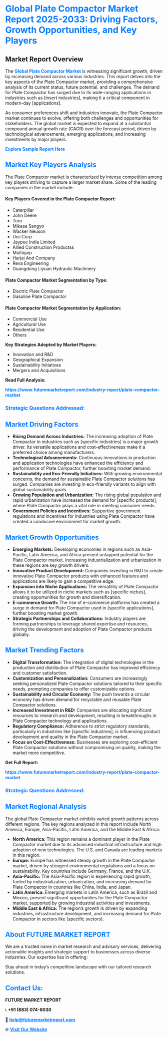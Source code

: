 <h1 style="color: #007BFF;">Global Plate Compactor Market Report 2025-2033: Driving Factors, Growth Opportunities, and Key Players</h1>

<section id="overview">
<h2>Market Report Overview</h2>
<p>The <a href="https://www.futuremarketreport.com/industry-report/plate-compactor-market" style="color: #007BFF; text-decoration: none;"><strong>Global Plate Compactor Market</strong></a> is witnessing significant growth, driven by increasing demand across various industries. This report delves into the key aspects of the Plate Compactor market, providing a comprehensive analysis of its current status, future potential, and challenges. The demand for Plate Compactor has surged due to its wide-ranging applications in industries such as [insert industries], making it a critical component in modern-day [applications].</p>
<p>As consumer preferences shift and industries innovate, the Plate Compactor market continues to evolve, offering both challenges and opportunities for stakeholders. The global market is expected to expand at a substantial compound annual growth rate (CAGR) over the forecast period, driven by technological advancements, emerging applications, and increasing investments by major players.</p>
</section>

<section id="overview">
<p><a href="https://www.futuremarketreport.com/request-sample/reportId=92279" style="color: #007BFF; text-decoration: none;"><strong>Explore Sample Report Here</strong></a></p>
</section>

<section id="key-players">
<h2 style="color: #007BFF;">Market Key Players Analysis</h2>
<p>The Plate Compactor market is characterized by intense competition among key players striving to capture a larger market share. Some of the leading companies in the market include:</p>
<h4>Key Players Covered in the Plate Compactor Report:</h4>
<ul><li>Caterpillar</li><li>John Deere</li><li>Toro</li><li>Mikasa Sangyo</li><li>Wacker Neuson</li><li>Uni-Corp</li><li>Jaypee India Limited</li><li>Allied Construction Productss</li><li>Multiquip</li><li>Harjai And Company</li><li>Reva Engineering</li><li>Guangdong Liyuan Hydraulic Machinery</li></ul>
<h4>Plate Compactor Market Segmentation by Type:</h4>
<ul><li>Electric Plate Compactor</li><li>Gasoline Plate Compactor</li></ul>

<h4>Plate Compactor Market Segmentation by Application:</h4>
<ul><li>Commercial Use</li><li>Agricultural Use</li><li>Residential Use</li><li>Others</li></ul>
<p><strong>Key Strategies Adopted by Market Players:</strong></p>
<ul>
<li>Innovation and R&D</li>
<li>Geographical Expansion</li>
<li>Sustainability Initiatives</li>
<li>Mergers and Acquisitions</li>
</ul>
</section>

<section>
<p><strong>Read Full Analysis: </strong></p><a href="https://www.futuremarketreport.com/industry-report/plate-compactor-market" style="color: #007BFF; text-decoration: none;"><strong>https://www.futuremarketreport.com/industry-report/plate-compactor-market</strong></a>
<h3 style="color: #007BFF;">Strategic Questions Addressed:</h3>
</section>

<section id="driving-factors">
<h2 style="color: #007BFF;">Market Driving Factors</h2>
<ul>
<li><strong>Rising Demand Across Industries:</strong> The increasing adoption of Plate Compactor in industries such as [specific industries] is a major growth driver. Its versatile applications and cost-effectiveness make it a preferred choice among manufacturers.</li>
<li><strong>Technological Advancements:</strong> Continuous innovations in production and application technologies have enhanced the efficiency and performance of Plate Compactor, further boosting market demand.</li>
<li><strong>Sustainability and Eco-Friendly Initiatives:</strong> With growing environmental concerns, the demand for sustainable Plate Compactor solutions has surged. Companies are investing in eco-friendly variants to align with global sustainability goals.</li>
<li><strong>Growing Population and Urbanization:</strong> The rising global population and rapid urbanization have increased the demand for [specific products], where Plate Compactor plays a vital role in meeting consumer needs.</li>
<li><strong>Government Policies and Incentives:</strong> Supportive government regulations and incentives for industries using Plate Compactor have created a conducive environment for market growth.</li>
</ul>
</section>

<section id="growth-opportunities">
<h2 style="color: #007BFF;">Market Growth Opportunities</h2>
<ul>
<li><strong>Emerging Markets:</strong> Developing economies in regions such as Asia-Pacific, Latin America, and Africa present untapped potential for the Plate Compactor market. Increasing industrialization and urbanization in these regions are key growth drivers.</li>
<li><strong>Innovative Product Development:</strong> Companies investing in R&D to create innovative Plate Compactor products with enhanced features and applications are likely to gain a competitive edge.</li>
<li><strong>Expansion into Niche Applications:</strong> The versatility of Plate Compactor allows it to be utilized in niche markets such as [specific niches], creating opportunities for growth and diversification.</li>
<li><strong>E-commerce Growth:</strong> The rise of e-commerce platforms has created a surge in demand for Plate Compactor used in [specific applications], further boosting market growth.</li>
<li><strong>Strategic Partnerships and Collaborations:</strong> Industry players are forming partnerships to leverage shared expertise and resources, driving the development and adoption of Plate Compactor products globally.</li>
</ul>
</section>

<section id="trending-factors">
<h2 style="color: #007BFF;">Market Trending Factors</h2>
<ul>
<li><strong>Digital Transformation:</strong> The integration of digital technologies in the production and distribution of Plate Compactor has improved efficiency and customer satisfaction.</li>
<li><strong>Customization and Personalization:</strong> Consumers are increasingly seeking personalized Plate Compactor solutions tailored to their specific needs, prompting companies to offer customizable options.</li>
<li><strong>Sustainability and Circular Economy:</strong> The push towards a circular economy has driven demand for recyclable and reusable Plate Compactor solutions.</li>
<li><strong>Increased Investment in R&D:</strong> Companies are allocating significant resources to research and development, resulting in breakthroughs in Plate Compactor technology and applications.</li>
<li><strong>Regulatory Compliance:</strong> Adherence to strict regulatory standards, particularly in industries like [specific industries], is influencing product development and quality in the Plate Compactor market.</li>
<li><strong>Focus on Cost-Effectiveness:</strong> Businesses are exploring cost-efficient Plate Compactor solutions without compromising on quality, making the market more competitive.</li>
</ul>
</section>

<section>
<p><strong>Get Full Report: </strong></p><a href="https://www.futuremarketreport.com/industry-report/plate-compactor-market" style="color: #007BFF; text-decoration: none;"><strong>https://www.futuremarketreport.com/industry-report/plate-compactor-market</strong></a>
<h3 style="color: #007BFF;">Strategic Questions Addressed:</h3>
</section>


<section id="regional-analysis">
<h2 style="color: #007BFF;">Market Regional Analysis</h2>
<p>The global Plate Compactor market exhibits varied growth patterns across different regions. The key regions analyzed in this report include North America, Europe, Asia-Pacific, Latin America, and the Middle East & Africa:</p>
<ul>
<li><strong>North America:</strong> This region remains a dominant player in the Plate Compactor market due to its advanced industrial infrastructure and high adoption of new technologies. The U.S. and Canada are leading markets in this region.</li>
<li><strong>Europe:</strong> Europe has witnessed steady growth in the Plate Compactor market, driven by stringent environmental regulations and a focus on sustainability. Key countries include Germany, France, and the U.K.</li>
<li><strong>Asia-Pacific:</strong> The Asia-Pacific region is experiencing rapid growth, fueled by industrialization, urbanization, and increasing demand for Plate Compactor in countries like China, India, and Japan.</li>
<li><strong>Latin America:</strong> Emerging markets in Latin America, such as Brazil and Mexico, present significant opportunities for the Plate Compactor market, supported by growing industrial activities and investments.</li>
<li><strong>Middle East & Africa:</strong> The region’s growth is driven by expanding industries, infrastructure development, and increasing demand for Plate Compactor in sectors like [specific sectors].</li>
</ul>
</section>

<footer>
<h2 style="color: #007BFF;">About FUTURE MARKET REPORT</h2>
<p>We are a trusted name in market research and advisory services, delivering actionable insights and strategic support to businesses across diverse industries. Our expertise lies in offering:</p>

<p>Stay ahead in today’s competitive landscape with our tailored research solutions.</p>

<h2 style="color: #007BFF;">Contact Us:</h2>
<p><strong>FUTURE MARKET REPORT</strong></p>
<p>📞 <strong>+91 (883) 074-8030</strong></p>
<p>📧 <strong><a href="mailto:help@futuremarketreport.com" style="color: #007BFF;">help@futuremarketreport.com</a></strong></p>
<p>🌐 <strong><a href="https://www.futuremarketreport.com/" style="color: #007BFF;">Visit Our Website</a></strong></p>
</footer>